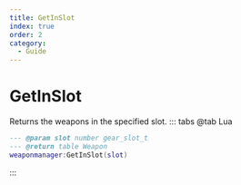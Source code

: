 ```yaml
---
title: GetInSlot
index: true
order: 2
category:
  - Guide
---
```


# GetInSlot
Returns the weapons in the specified slot.
::: tabs
@tab Lua
```lua
--- @param slot number gear_slot_t
--- @return table Weapon
weaponmanager:GetInSlot(slot)
```

:::